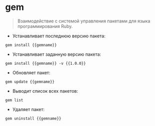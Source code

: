 # gem

> Взаимодействие с системой управления пакетами для языка программирования Ruby.

- Устанавливает последнюю версию пакета:

`gem install {{gemname}}`

- Устанавливает заданную версию пакета:

`gem install {{gemname}} -v {{1.0.0}}`

- Обновляет пакет:

`gem update {{gemname}}`

- Выводит список всех пакетов:

`gem list`

- Удаляет пакет:

`gem uninstall {{gemname}}`
